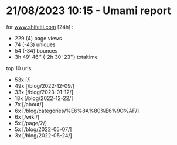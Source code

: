 # 21/08/2023 10:15 - Umami report
for www.shifeiti.com [24h] :

 - 229 (4) page views
 - 74 (-43) uniques
 - 54 (-34) bounces
 - 3h 49' 46'' (-2h 30' 23'') totaltime


top 10 urls:
 - 53x [/]
 - 49x [/blog/2022-12-09/]
 - 33x [/blog/2023-01-12/]
 - 18x [/blog/2022-12-22/]
 - 7x [/about/]
 - 6x [/blog/categories/%E6%8A%80%E6%9C%AF/]
 - 6x [/wiki/]
 - 5x [/page/2/]
 - 5x [/blog/2022-05-07/]
 - 3x [/blog/2022-05-24/]


